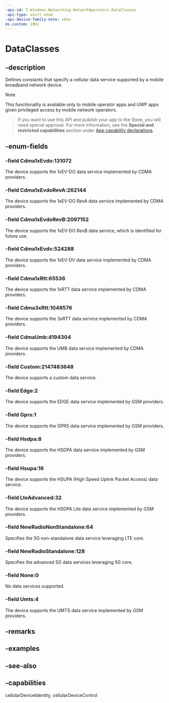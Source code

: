 ```yaml
---
-api-id: T:Windows.Networking.NetworkOperators.DataClasses
-api-type: winrt enum
-api-device-family-note: xbox
ms.custom: 19H1
---
```


<!-- Enumeration syntax
public enum Windows.Networking.NetworkOperators.DataClasses : uint
-->

# DataClasses

## -description

Defines constants that specify a cellular data service supported by a mobile broadband network device.

> [!NOTE]
> This functionality is available only to mobile operator apps and UWP apps given privileged access by mobile network operators.

> If you want to use this API and publish your app to the Store, you will need special approval. For more information, see the **Special and restricted capabilities** section under [App capability declarations](/windows/uwp/packaging/app-capability-declarations). 

## -enum-fields

### -field Cdma1xEvdo:131072
The device supports the 1xEV-DO data service implemented by CDMA providers.

### -field Cdma1xEvdoRevA:262144
The device supports the 1xEV-DO RevA data service implemented by CDMA providers.

### -field Cdma1xEvdoRevB:2097152
The device supports the 1xEV-DO RevB data service, which is identified for future use.

### -field Cdma1xEvdv:524288
The device supports the 1xEV-DV data service implemented by CDMA providers.

### -field Cdma1xRtt:65536
The device supports the 1xRTT data service implemented by CDMA providers.

### -field Cdma3xRtt:1048576
The device supports the 3xRTT data service implemented by CDMA providers.

### -field CdmaUmb:4194304
The device supports the UMB data service implemented by CDMA providers.

### -field Custom:2147483648
The device supports a custom data service.

### -field Edge:2
The device supports the EDGE data service implemented by GSM providers.

### -field Gprs:1
The device supports the GPRS data service implemented by GSM providers.

### -field Hsdpa:8
The device supports the HSDPA data service implemented by GSM providers.

### -field Hsupa:16
The device supports the HSUPA (High Speed Uplink Packet Access) data service.

### -field LteAdvanced:32
The device supports the HSDPA Lite data service implemented by GSM providers.

### -field NewRadioNonStandalone:64
Specifies the 5G non-standalone data service leveraging LTE core.

### -field NewRadioStandalone:128
Specifies the advanced 5G data services leveraging 5G core.

### -field None:0
No data services supported.

### -field Umts:4
The device supports the UMTS data service implemented by GSM providers.

## -remarks

## -examples

## -see-also

## -capabilities

cellularDeviceIdentity, cellularDeviceControl
